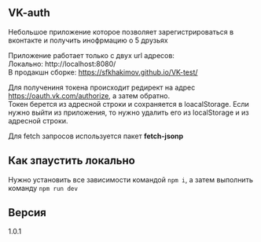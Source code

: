 ## VK-auth

Небольшое приложение которое позволяет зарегистрироваться в вконтакте и получить инофрмацию о 5 друзьях

Приложение работает только с двух url адресов:  
Локально: http://localhost:8080/  
В продакшн сборке: https://sfkhakimov.github.io/VK-test/

Для получениня токена происходит редирект на адрес https://oauth.vk.com/authorize, а затем обратно.  
Токен берется из адресной строки и сохраняется в loacalStorage. Если нужно выйти из приложения, то нужно удалить его из localStorage и из адресной строки.

Для fetch запросов используется пакет **fetch-jsonp**

## Как зпаустить локально

Нужно установить все зависимости командой `npm i`, а затем выполнить команду `npm run dev`

## Версия

1.0.1
